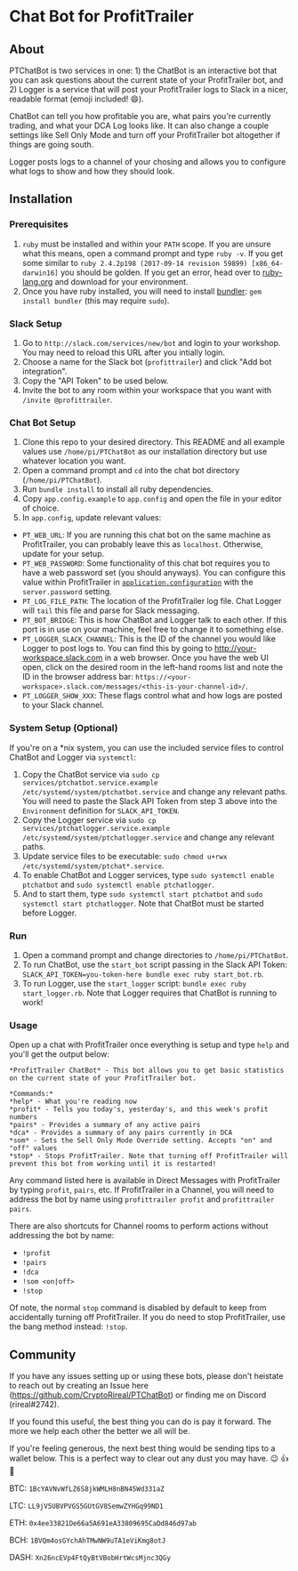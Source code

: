 # Chat Bot for ProfitTrailer

## About

PTChatBot is two services in one: 1) the ChatBot is an interactive bot that you can ask questions about the current state of your ProfitTrailer bot, and 2) Logger is a service that will post your ProfitTrailer logs to Slack in a nicer, readable format (emoji included! :smile:).

ChatBot can tell you how profitable you are, what pairs you're currently trading, and what your DCA Log looks like. It can also change a couple settings like Sell Only Mode and turn off your ProfitTrailer bot altogether if things are going south.

Logger posts logs to a channel of your chosing and allows you to configure what logs to show and how they should look.

## Installation

### Prerequisites

1. `ruby` must be installed and within your `PATH` scope. If you are unsure what this means, open a command prompt and type `ruby -v`. If you get some similar to `ruby 2.4.2p198 (2017-09-14 revision 59899) [x86_64-darwin16]` you should be golden. If you get an error, head over to [ruby-lang.org](https://www.ruby-lang.org/en/downloads/) and download for your environment.
2. Once you have ruby installed, you will need to install [bundler](http://bundler.io/): `gem install bundler` (this may require `sudo`).

### Slack Setup
1. Go to `http://slack.com/services/new/bot` and login to your workshop. You may need to reload this URL after you intially login.
2. Choose a name for the Slack bot (`profittrailer`) and click "Add bot integration".
3. Copy the "API Token" to be used below.
4. Invite the bot to any room within your workspace that you want with `/invite @profittrailer`.

### Chat Bot Setup
1. Clone this repo to your desired directory. This README and all example values use `/home/pi/PTChatBot` as our installation directory but use whatever location you want.
2. Open a command prompt and `cd` into the chat bot directory (`/home/pi/PTChatBot`).
3. Run `bundle install` to install all ruby dependencies.
4. Copy `app.config.example` to `app.config` and open the file in your editor of choice.
5. In `app.config`, update relevant values:
  - `PT_WEB_URL`: If you are running this chat bot on the same machine as ProfitTrailer, you can probably leave this as `localhost`. Otherwise, update for your setup.
  - `PT_WEB_PASSWORD`: Some functionality of this chat bot requires you to have a web password set (you should anyways). You can configure this value within ProfitTrailer in [`application.configuration`](https://wiki.profittrailer.io/doku.php/application.properties) with the `server.password` setting.
  - `PT_LOG_FILE_PATH`: The location of the ProfitTrailer log file. Chat Logger will `tail` this file and parse for Slack messaging.
  - `PT_BOT_BRIDGE`: This is how ChatBot and Logger talk to each other. If this port is in use on your machine, feel free to change it to something else.
  - `PT_LOGGER_SLACK_CHANNEL`: This is the ID of the channel you would like Logger to post logs to. You can find this by going to http://your-workspace.slack.com in a web browser. Once you have the web UI open, click on the desired room in the left-hand rooms list and note the ID in the browser address bar: `https://<your-workspace>.slack.com/messages/<this-is-your-channel-id>/`.
  - `PT_LOGGER_SHOW_XXX`: These flags control what and how logs are posted to your Slack channel.

### System Setup (Optional)

If you're on a *nix system, you can use the included service files to control ChatBot and Logger via `systemctl`:
1. Copy the ChatBot service via `sudo cp services/ptchatbot.service.example /etc/systemd/system/ptchatbot.service` and change any relevant paths. You will need to paste the Slack API Token from step 3 above into the `Environment` definition for `SLACK_API_TOKEN`.
2. Copy the Logger service via `sudo cp services/ptchatlogger.service.example /etc/systemd/system/ptchatlogger.service` and change any relevant paths.
3. Update service files to be executable: `sudo chmod u+rwx /etc/systemd/system/ptchat*.service`.
4. To enable ChatBot and Logger services, type `sudo systemctl enable ptchatbot` and `sudo systemctl enable ptchatlogger`.
5. And to start them, type `sudo systemctl start ptchatbot` and `sudo systemctl start ptchatlogger`. Note that ChatBot must be started before Logger.

### Run

1. Open a command prompt and change directories to `/home/pi/PTChatBot`.
2. To run ChatBot, use the `start_bot` script passing in the Slack API Token: `SLACK_API_TOKEN=you-token-here bundle exec ruby start_bot.rb`.
3. To run Logger, use the `start_logger` script: `bundle exec ruby start_logger.rb`. Note that Logger requires that ChatBot is running to work!

### Usage

Open up a chat with ProfitTrailer once everything is setup and type `help` and you'll get the output below:
```
*ProfitTrailer ChatBot* - This bot allows you to get basic statistics on the current state of your ProfitTrailer bot.

*Commands:*
*help* - What you're reading now
*profit* - Tells you today's, yesterday's, and this week's profit numbers
*pairs* - Provides a summary of any active pairs
*dca* - Provides a summary of any pairs currently in DCA
*som* - Sets the Sell Only Mode Override setting. Accepts "on" and "off" values
*stop* - Stops ProfitTrailer. Note that turning off ProfitTrailer will prevent this bot from working until it is restarted!
```

Any command listed here is available in Direct Messages with ProfitTrailer by typing `profit`, `pairs`, etc. If ProfitTrailer in a Channel, you will need to address the bot by name using `profittrailer profit` and `profittrailer pairs`.

There are also shortcuts for Channel rooms to perform actions without addressing the bot by name:
 - `!profit`
 - `!pairs`
 - `!dca`
 - `!som <on|off>`
 - `!stop`

Of note, the normal `stop` command is disabled by default to keep from accidentally turning off ProfitTrailer. If you do need to stop ProfitTrailer, use the bang method instead: `!stop`.

## Community

If you have any issues setting up or using these bots, please don't heistate to reach out by creating an Issue here (https://github.com/CryptoRireal/PTChatBot) or finding me on Discord (rireal#2742).

If you found this useful, the best thing you can do is pay it forward. The more we help each other the better we all will be.

If you're feeling generous, the next best thing would be sending tips to a wallet below. This is a perfect way to clear out any dust you may have. :wink: :+1: :100:

BTC: `1BcYAVNvWfLZ6S8jkWMLH8nBN45Wd331aZ`

LTC: `LL9jV5UBVPVGS5GUtGV8SemwZYHGq99ND1`

ETH: `0x4ee33821De66a5A691eA33809695CaDd846d97ab`

BCH: `1BVQm4osGYchAhTMwNW9uTA1eViKmg8otJ`

DASH: `Xn26ncEVp4FtQyBtVBobHrtWcsMjnc3QGy`
